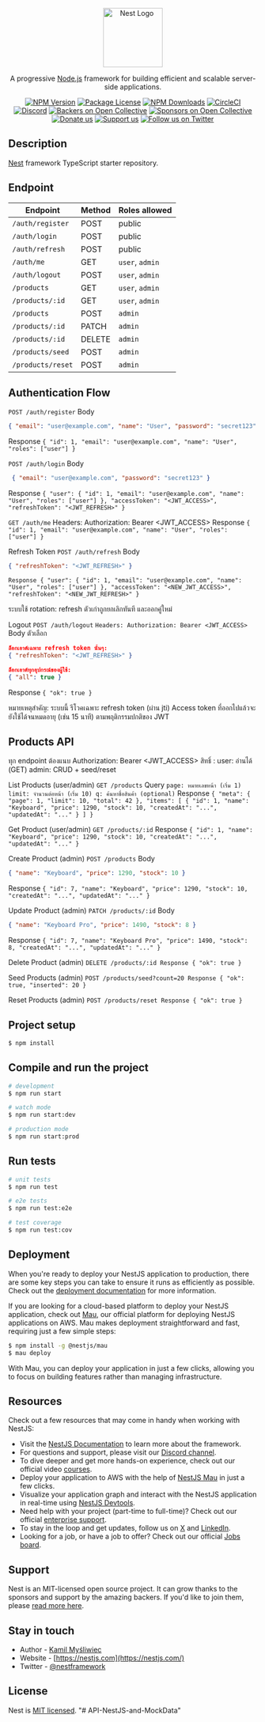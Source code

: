 <p align="center">
  <a href="http://nestjs.com/" target="blank"><img src="https://nestjs.com/img/logo-small.svg" width="120" alt="Nest Logo" /></a>
</p>

[circleci-image]: https://img.shields.io/circleci/build/github/nestjs/nest/master?token=abc123def456
[circleci-url]: https://circleci.com/gh/nestjs/nest

  <p align="center">A progressive <a href="http://nodejs.org" target="_blank">Node.js</a> framework for building efficient and scalable server-side applications.</p>
    <p align="center">
<a href="https://www.npmjs.com/~nestjscore" target="_blank"><img src="https://img.shields.io/npm/v/@nestjs/core.svg" alt="NPM Version" /></a>
<a href="https://www.npmjs.com/~nestjscore" target="_blank"><img src="https://img.shields.io/npm/l/@nestjs/core.svg" alt="Package License" /></a>
<a href="https://www.npmjs.com/~nestjscore" target="_blank"><img src="https://img.shields.io/npm/dm/@nestjs/common.svg" alt="NPM Downloads" /></a>
<a href="https://circleci.com/gh/nestjs/nest" target="_blank"><img src="https://img.shields.io/circleci/build/github/nestjs/nest/master" alt="CircleCI" /></a>
<a href="https://discord.gg/G7Qnnhy" target="_blank"><img src="https://img.shields.io/badge/discord-online-brightgreen.svg" alt="Discord"/></a>
<a href="https://opencollective.com/nest#backer" target="_blank"><img src="https://opencollective.com/nest/backers/badge.svg" alt="Backers on Open Collective" /></a>
<a href="https://opencollective.com/nest#sponsor" target="_blank"><img src="https://opencollective.com/nest/sponsors/badge.svg" alt="Sponsors on Open Collective" /></a>
  <a href="https://paypal.me/kamilmysliwiec" target="_blank"><img src="https://img.shields.io/badge/Donate-PayPal-ff3f59.svg" alt="Donate us"/></a>
    <a href="https://opencollective.com/nest#sponsor"  target="_blank"><img src="https://img.shields.io/badge/Support%20us-Open%20Collective-41B883.svg" alt="Support us"></a>
  <a href="https://twitter.com/nestframework" target="_blank"><img src="https://img.shields.io/twitter/follow/nestframework.svg?style=social&label=Follow" alt="Follow us on Twitter"></a>
</p>
  <!--[![Backers on Open Collective](https://opencollective.com/nest/backers/badge.svg)](https://opencollective.com/nest#backer)
  [![Sponsors on Open Collective](https://opencollective.com/nest/sponsors/badge.svg)](https://opencollective.com/nest#sponsor)-->

## Description

[Nest](https://github.com/nestjs/nest) framework TypeScript starter repository.

## Endpoint
| Endpoint          | Method | Roles allowed   |
| ----------------- | ------ | --------------- |
| `/auth/register`  | POST   | public          |
| `/auth/login`     | POST   | public          |
| `/auth/refresh`   | POST   | public          |
| `/auth/me`        | GET    | `user`, `admin` |
| `/auth/logout`    | POST   | `user`, `admin` |
| `/products`       | GET    | `user`, `admin` |
| `/products/:id`   | GET    | `user`, `admin` |
| `/products`       | POST   | `admin`         |
| `/products/:id`   | PATCH  | `admin`         |
| `/products/:id`   | DELETE | `admin`         |
| `/products/seed`  | POST   | `admin`         |
| `/products/reset` | POST   | `admin`         |

## Authentication Flow
`POST /auth/register`
Body
```json 
{ "email": "user@example.com", "name": "User", "password": "secret123" }
```
Response `{ "id": 1, "email": "user@example.com", "name": "User", "roles": ["user"] }`

`POST /auth/login`
Body 
```json
 { "email": "user@example.com", "password": "secret123" }
```
Response
`{
  "user": { "id": 1, "email": "user@example.com", "name": "User", "roles": ["user"] },
  "accessToken": "<JWT_ACCESS>",
  "refreshToken": "<JWT_REFRESH>"
}`

`GET /auth/me`
Headers: Authorization: Bearer <JWT_ACCESS>
Response `{ "id": 1, "email": "user@example.com", "name": "User", "roles": ["user"] }`

Refresh Token
`POST /auth/refresh`
Body 
```json
{ "refreshToken": "<JWT_REFRESH>" }
```
`Response
{
  "user": { "id": 1, "email": "user@example.com", "name": "User", "roles": ["user"] },
  "accessToken": "<NEW_JWT_ACCESS>",
  "refreshToken": "<NEW_JWT_REFRESH>"
}`

ระบบใช้ rotation: refresh ตัวเก่าถูกยกเลิกทันที และออกคู่ใหม่

Logout
`POST /auth/logout`
```Headers: Authorization: Bearer <JWT_ACCESS>```
Body ตัวเลือก
```json
ล็อกเอาต์เฉพาะ refresh token นั้นๆ:
{ "refreshToken": "<JWT_REFRESH>" }

ล็อกเอาต์ทุกอุปกรณ์ของผู้ใช้:
{ "all": true }
```
Response
`{ "ok": true }`

หมายเหตุสำคัญ: ระบบนี้ รีโวคเฉพาะ refresh token (ผ่าน jti)
Access token ที่ออกไปแล้วจะยังใช้ได้จนหมดอายุ (เช่น 15 นาที) ตามพฤติกรรมปกติของ JWT

## Products API

ทุก endpoint ต้องแนบ Authorization: Bearer <JWT_ACCESS>
สิทธิ์ :
user: อ่านได้ (GET)
admin: CRUD + seed/reset

List Products (user/admin)
`GET /products`
Query
`
page: หมายเลขหน้า (เริ่ม 1)
limit: จำนวนต่อหน้า (เริ่ม 10)
q: ค้นหาชื่อสินค้า (optional)
`
Response
`{
  "meta": { "page": 1, "limit": 10, "total": 42 },
  "items": [
    { "id": 1, "name": "Keyboard", "price": 1290, "stock": 10, "createdAt": "...", "updatedAt": "..." }
  ]
}`

Get Product (user/admin)
`GET /products/:id`
Response `{ "id": 1, "name": "Keyboard", "price": 1290, "stock": 10, "createdAt": "...", "updatedAt": "..." }`


Create Product (admin)
`POST /products`
Body 
```json 
{ "name": "Keyboard", "price": 1290, "stock": 10 }
```
Response `{ "id": 7, "name": "Keyboard", "price": 1290, "stock": 10, "createdAt": "...", "updatedAt": "..." }`


Update Product (admin)
`PATCH /products/:id`
Body 
```json
{ "name": "Keyboard Pro", "price": 1490, "stock": 8 }
```
Response `{ "id": 7, "name": "Keyboard Pro", "price": 1490, "stock": 8, "createdAt": "...", "updatedAt": "..." }`
 
 
Delete Product (admin)
`DELETE /products/:id
Response { "ok": true }`

Seed Products (admin)
`POST /products/seed?count=20
Response { "ok": true, "inserted": 20 }`

Reset Products (admin)
`POST /products/reset
Response { "ok": true }`

## Project setup

```bash
$ npm install
```

## Compile and run the project

```bash
# development
$ npm run start

# watch mode
$ npm run start:dev

# production mode
$ npm run start:prod
```

## Run tests

```bash
# unit tests
$ npm run test

# e2e tests
$ npm run test:e2e

# test coverage
$ npm run test:cov
```

## Deployment

When you're ready to deploy your NestJS application to production, there are some key steps you can take to ensure it runs as efficiently as possible. Check out the [deployment documentation](https://docs.nestjs.com/deployment) for more information.

If you are looking for a cloud-based platform to deploy your NestJS application, check out [Mau](https://mau.nestjs.com), our official platform for deploying NestJS applications on AWS. Mau makes deployment straightforward and fast, requiring just a few simple steps:

```bash
$ npm install -g @nestjs/mau
$ mau deploy
```

With Mau, you can deploy your application in just a few clicks, allowing you to focus on building features rather than managing infrastructure.

## Resources

Check out a few resources that may come in handy when working with NestJS:

- Visit the [NestJS Documentation](https://docs.nestjs.com) to learn more about the framework.
- For questions and support, please visit our [Discord channel](https://discord.gg/G7Qnnhy).
- To dive deeper and get more hands-on experience, check out our official video [courses](https://courses.nestjs.com/).
- Deploy your application to AWS with the help of [NestJS Mau](https://mau.nestjs.com) in just a few clicks.
- Visualize your application graph and interact with the NestJS application in real-time using [NestJS Devtools](https://devtools.nestjs.com).
- Need help with your project (part-time to full-time)? Check out our official [enterprise support](https://enterprise.nestjs.com).
- To stay in the loop and get updates, follow us on [X](https://x.com/nestframework) and [LinkedIn](https://linkedin.com/company/nestjs).
- Looking for a job, or have a job to offer? Check out our official [Jobs board](https://jobs.nestjs.com).

## Support

Nest is an MIT-licensed open source project. It can grow thanks to the sponsors and support by the amazing backers. If you'd like to join them, please [read more here](https://docs.nestjs.com/support).

## Stay in touch

- Author - [Kamil Myśliwiec](https://twitter.com/kammysliwiec)
- Website - [https://nestjs.com](https://nestjs.com/)
- Twitter - [@nestframework](https://twitter.com/nestframework)

## License

Nest is [MIT licensed](https://github.com/nestjs/nest/blob/master/LICENSE).
"# API-NestJS-and-MockData" 

